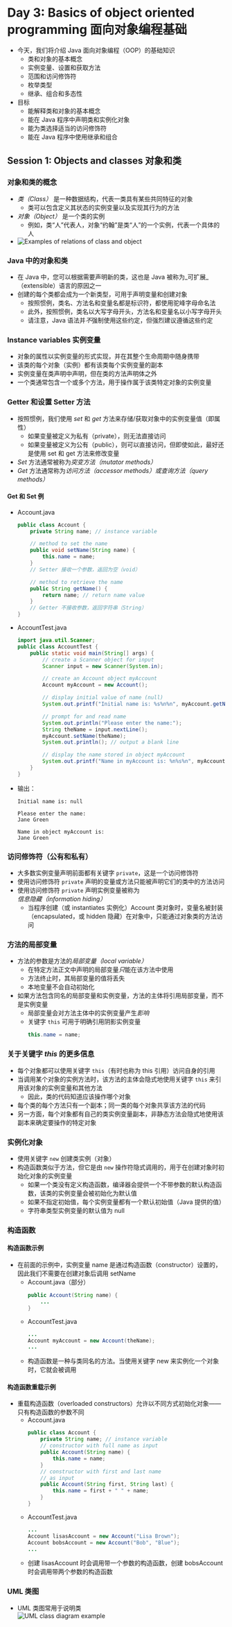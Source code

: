 # Day 3: Basics of object oriented programming 面向对象编程基础  
- 今天，我们将介绍 Java 面向对象编程（OOP）的基础知识  
    - 类和对象的基本概念  
    - 实例变量、设置和获取方法  
    - 范围和访问修饰符  
    - 枚举类型  
    - 继承、组合和多态性  
- 目标  
    - 能解释类和对象的基本概念  
    - 能在 Java 程序中声明类和实例化对象  
    - 能为类选择适当的访问修饰符  
    - 能在 Java 程序中使用继承和组合  

## Session 1: Objects and classes 对象和类  
### 对象和类的概念  
- *类（Class）* 是一种数据结构，代表一类具有某些共同特征的对象  
    - 类可以包含定义其状态的实例变量以及实现其行为的方法  
- *对象（Object）* 是一个类的实例  
    - 例如，类“人”代表人，对象“约翰”是类“人”的一个实例，代表一个具体的人  
- ![Examples of relations of class and object](img/03-1-01-Examples_of_relations_of_class_and_object.png)  

### Java 中的对象和类  
- 在 Java 中，您可以根据需要声明新的类，这也是 Java 被称为_可扩展_（extensible）语言的原因之一  
- 创建的每个类都会成为一个新类型，可用于声明变量和创建对象  
    - 按照惯例，类名、方法名和变量名都是标识符，都使用驼峰字母命名法  
    - 此外，按照惯例，类名以大写字母开头，方法名和变量名以小写字母开头  
    - 请注意，Java 语法并*不*强制使用这些约定，但强烈建议遵循这些约定  

### Instance variables 实例变量  
- 对象的属性以实例变量的形式实现，并在其整个生命周期中随身携带  
- 该类的每个对象（实例）都有该类每个实例变量的副本  
- 实例变量在类声明中声明，但在类的方法声明体之外  
- 一个类通常包含一个或多个方法，用于操作属于该类特定对象的实例变量  

### Getter 和设置 Setter 方法  
- 按照惯例，我们使用 _set_ 和 _get_ 方法来存储/获取对象中的实例变量值（即属性）  
    - 如果变量被定义为私有（private），则无法直接访问  
    - 如果变量被定义为公有（public），则可以直接访问，但即使如此，最好还是使用 set 和 get 方法来修改变量  
- _Set_ 方法通常被称为*突变方法（mutator methods）*  
- _Get_ 方法通常称为*访问方法（accessor methods）*或*查询方法（query methods）*  
#### Get 和 Set 例  
- Account.java
  ```java
  public class Account {
      private String name; // instance variable

      // method to set the name
      public void setName(String name) {
          this.name = name;
      }
      // Setter 接收一个参数，返回为空（void）

      // method to retrieve the name
      public String getName() {
          return name; // return name value
      }
      // Getter 不接收参数，返回字符串（String）
  }
  ```
- AccountTest.java
  ```java
  import java.util.Scanner;
  public class AccountTest {
      public static void main(String[] args) {
          // create a Scanner object for input
          Scanner input = new Scanner(System.in);

          // create an Account object myAccount
          Account myAccount = new Account();

          // display initial value of name (null)
          System.out.printf("Initial name is: %s%n%n", myAccount.getName());

          // prompt for and read name
          System.out.println("Please enter the name:");
          String theName = input.nextLine();
          myAccount.setName(theName);
          System.out.println(); // output a blank line

          // display the name stored in object myAccount
          System.out.printf("Name in myAccount is: %n%s%n", myAccount.getName());
      }
  }
- 输出：  
  ```shell
  Initial name is: null

  Please enter the name:
  Jane Green

  Name in object myAccount is:
  Jane Green
  ```

### 访问修饰符（公有和私有）  
- 大多数实例变量声明前面都有关键字 `private`，这是一个访问修饰符  
- 使用访问修饰符 `private` 声明的变量或方法只能被声明它们的类中的方法访问  
- 使用访问修饰符 `private` 声明实例变量被称为*信息隐藏（information hiding）*
    - 当程序创建（或 instantiates 实例化）Account 类对象时，变量名被封装（encapsulated，或 hidden 隐藏）在对象中，只能通过对象类的方法访问  

### 方法的局部变量  
- 方法的参数是方法的*局部变量（local variable）*  
    - 在特定方法正文中声明的局部变量*只*能在该方法中使用  
    - 方法终止时，其局部变量的值将丢失  
    - 本地变量不会自动初始化  
- 如果方法包含同名的局部变量和实例变量，方法的主体将引用局部变量，而不是实例变量  
    - 局部变量会对方法主体中的实例变量产生*影响*  
    - 关键字 `this` 可用于明确引用阴影实例变量  
      ```java
      this.name = name;
      ```

### 关于关键字 _this_ 的更多信息  
- 每个对象都可以使用关键字 `this`（有时也称为 this 引用）访问自身的引用  
- 当调用某个对象的实例方法时，该方法的主体会隐式地使用关键字 `this` 来引用该对象的实例变量和其他方法  
    - 因此，类的代码知道应该操作哪个对象  
- 每个类的每个方法只有一个副本；同一类的每个对象共享该方法的代码  
- 另一方面，每个对象都有自己的类实例变量副本，非静态方法会隐式地使用该副本来确定要操作的特定对象  

### 实例化对象  
- 使用关键字 `new` 创建类实例（对象）  
- 构造函数类似于方法，但它是由 `new` 操作符隐式调用的，用于在创建对象时初始化对象的实例变量  
    - 如果一个类没有定义构造函数，编译器会提供一个不带参数的默认构造函数，该类的实例变量会被初始化为默认值  
    - 如果不指定初始值，每个实例变量都有一个默认初始值（Java 提供的值）  
    - 字符串类型实例变量的默认值为 null  

### 构造函数  
#### 构造函数示例  
- 在前面的示例中，实例变量 name 是通过构造函数（constructor）设置的，因此我们不需要在创建对象后调用 setName
    - Account.java（部分）
      ```java
      public Account(String name) {
          ...
      }
    - AccountTest.java
      ```java
      ...
      Account myAccount = new Account(theName);
      ...
      ```
    - 构造函数是一种与类同名的方法。当使用关键字 new 来实例化一个对象时，它就会被调用  
#### 构造函数重载示例
- 重载构造函数（overloaded constructors）允许以不同方式初始化对象——只有构造函数的参数不同  
    - Account.java  
      ```java
      public class Account {
          private String name; // instance variable
          // constructor with full name as input
          public Account(String name) { 
              this.name = name; 
          } 
          // constructor with first and last name
          // as input
          public Account(String first, String last) { 
              this.name = first + " " + name; 
          } 
      }
      ```
    - AccountTest.java
      ```java
      ...
      Account lisasAccount = new Account("Lisa Brown");
      Account bobsAccount = new Account("Bob", "Blue");
      ...
      ```
    - 创建 lisasAccount 时会调用带一个参数的构造函数，创建 bobsAccount 时会调用带两个参数的构造函数  

### UML 类图  
- UML 类图常用于说明类  
  ![UML class diagram example](img/03-1-02-UML_class_diagram_example.png)